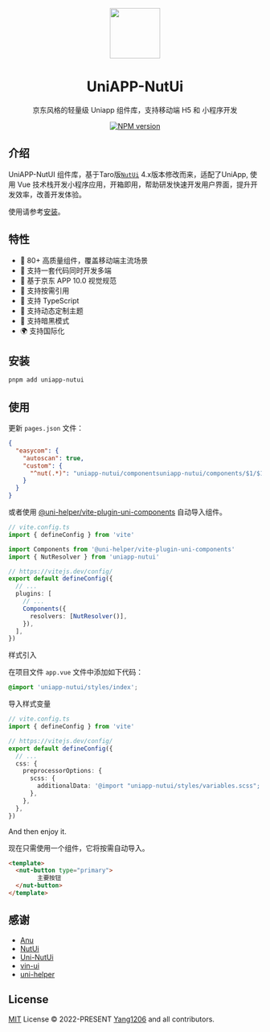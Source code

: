 
<p align="center">
<img src="https://img14.360buyimg.com/imagetools/jfs/t1/167902/2/8762/791358/603742d7E9b4275e3/e09d8f9a8bf4c0ef.png" style="width:100px;" />
<h1 align="center">UniAPP-NutUi</h1>
<p align="center">京东风格的轻量级 Uniapp 组件库，支持移动端 H5 和 小程序开发</p>
<p align="center">
<a href="https://www.npmjs.com/package/uniapp-nutui"><img src="https://img.shields.io/npm/v/uniapp-nutui?color=c95f8b&amp;label=" alt="NPM version"></a></p>

## 介绍

UniAPP-NutUI 组件库，基于Taro版[`NutUi`](https://nutui.jd.com/#/) 4.x版本修改而来，适配了UniApp, 使用 Vue 技术栈开发小程序应用，开箱即用，帮助研发快速开发用户界面，提升开发效率，改善开发体验。

使用请参考[安装](https://uniapp-nutui.tech/guide/install.html)。

## 特性

- 🚀 80+ 高质量组件，覆盖移动端主流场景
- 💪 支持一套代码同时开发多端
- 📖 基于京东 APP 10.0 视觉规范
- 🍭 支持按需引用
- 💪 支持 TypeScript
- 💪 支持动态定制主题
- 🍭 支持暗黑模式
- 🌍 支持国际化

## 安装

```bash
pnpm add uniapp-nutui
```

## 使用

更新 `pages.json` 文件：

```json
{
  "easycom": {
    "autoscan": true,
    "custom": {
      "^nut(.*)": "uniapp-nutui/componentsuniapp-nutui/components/$1/$1.vue"
    }
  }
}
```

或者使用 [@uni-helper/vite-plugin-uni-components](https://github.com/uni-helper/vite-plugin-uni-components) 自动导入组件。

```ts
// vite.config.ts
import { defineConfig } from 'vite'

import Components from '@uni-helper/vite-plugin-uni-components'
import { NutResolver } from 'uniapp-nutui'

// https://vitejs.dev/config/
export default defineConfig({
  // ...
  plugins: [
    // ...
    Components({
      resolvers: [NutResolver()],
    }),
  ],
})
```

样式引入

<!-- 组件库与uniapp都依赖sass，请先安装sass -->

在项目文件 `app.vue` 文件中添加如下代码：

```css
@import 'uniapp-nutui/styles/index';
```

导入样式变量

```ts
// vite.config.ts
import { defineConfig } from 'vite'

// https://vitejs.dev/config/
export default defineConfig({
  // ...
  css: {
    preprocessorOptions: {
      scss: {
        additionalData: '@import "uniapp-nutui/styles/variables.scss";',
      },
    },
  },
})
```

And then enjoy it.

现在只需使用一个组件，它将按需自动导入。

```html
<template>
  <nut-button type="primary">
        主要按钮
  </nut-button>
</template>
```

## 感谢

- [Anu](https://github.com/jd-solanki/anu)
- [NutUi](https://github.com/jdf2e/nutui)
- [Uni-NutUi](https://github.com/jwaterwater/uni-nutui)
- [vin-ui](https://github.com/vingogo/vin-ui)
- [uni-helper](https://github.com/uni-helper)

## License

[MIT](https://github.com/yang1206/uniapp-nutui/blob/main/LICENSE) License &copy; 2022-PRESENT [Yang1206](https://github.com/yang1206) and all contributors.
